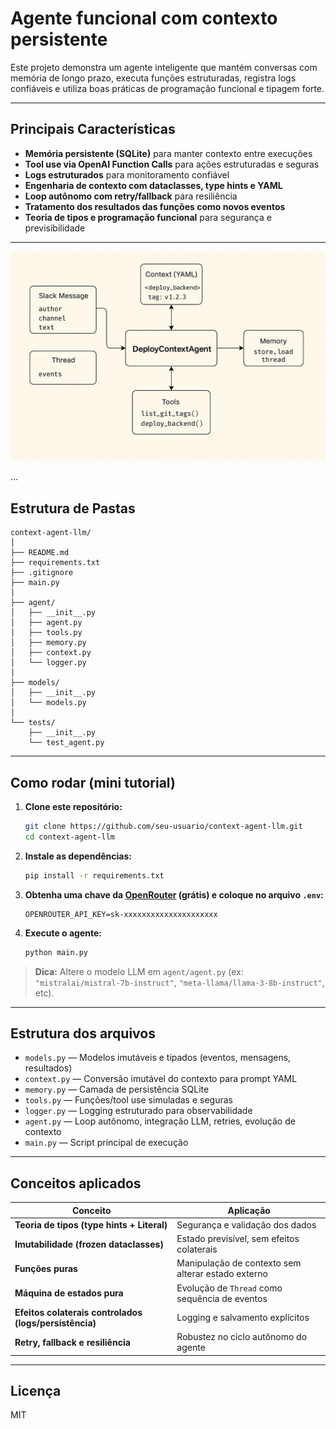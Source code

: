 # Agente funcional com contexto persistente

Este projeto demonstra um agente inteligente que mantém conversas com memória de longo prazo, executa funções estruturadas, registra logs confiáveis e utiliza boas práticas de programação funcional e tipagem forte.

---

## Principais Características

- **Memória persistente (SQLite)** para manter contexto entre execuções
- **Tool use via OpenAI Function Calls** para ações estruturadas e seguras
- **Logs estruturados** para monitoramento confiável
- **Engenharia de contexto com dataclasses, type hints e YAML**
- **Loop autônomo com retry/fallback** para resiliência
- **Tratamento dos resultados das funções como novos eventos**
- **Teoria de tipos e programação funcional** para segurança e previsibilidade

---

![Arquitetura](images/ChatGPT%20Image%2022%20de%20jul.%20de%202025%2C%2008_14_22.png)

...

## Estrutura de Pastas

```
context-agent-llm/
│
├── README.md
├── requirements.txt
├── .gitignore
├── main.py
│
├── agent/
│   ├── __init__.py
│   ├── agent.py
│   ├── tools.py
│   ├── memory.py
│   ├── context.py
│   └── logger.py
│
├── models/
│   ├── __init__.py
│   └── models.py
│
└── tests/
    ├── __init__.py
    └── test_agent.py
```

---

## Como rodar (mini tutorial)

1. **Clone este repositório:**
    ```bash
    git clone https://github.com/seu-usuario/context-agent-llm.git
    cd context-agent-llm
    ```

2. **Instale as dependências:**
    ```bash
    pip install -r requirements.txt
    ```

3. **Obtenha uma chave da [OpenRouter](https://openrouter.ai/) (grátis) e coloque no arquivo `.env`:**
    ```
    OPENROUTER_API_KEY=sk-xxxxxxxxxxxxxxxxxxxxx
    ```

4. **Execute o agente:**
    ```bash
    python main.py
    ```

> **Dica:** Altere o modelo LLM em `agent/agent.py` (ex: `"mistralai/mistral-7b-instruct"`, `"meta-llama/llama-3-8b-instruct"`, etc).

---

## Estrutura dos arquivos

- `models.py` — Modelos imutáveis e tipados (eventos, mensagens, resultados)
- `context.py` — Conversão imutável do contexto para prompt YAML
- `memory.py` — Camada de persistência SQLite
- `tools.py` — Funções/tool use simuladas e seguras
- `logger.py` — Logging estruturado para observabilidade
- `agent.py` — Loop autônomo, integração LLM, retries, evolução de contexto
- `main.py` — Script principal de execução

---

## Conceitos aplicados

| Conceito                                                 | Aplicação                                                                                        |
| -------------------------------------------------------- | ------------------------------------------------------------------------------------------------ |
| **Teoria de tipos (type hints + Literal)**               | Segurança e validação dos dados                                                                  |
| **Imutabilidade (frozen dataclasses)**                   | Estado previsível, sem efeitos colaterais                                                        |
| **Funções puras**                                        | Manipulação de contexto sem alterar estado externo                                               |
| **Máquina de estados pura**                              | Evolução de `Thread` como sequência de eventos                                                   |
| **Efeitos colaterais controlados (logs/persistência)**   | Logging e salvamento explícitos                                                                  |
| **Retry, fallback e resiliência**                        | Robustez no ciclo autônomo do agente                                                             |

---

## Licença

MIT
